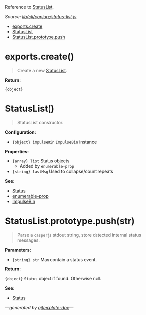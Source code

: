 Reference to [StatusList](#statuslist).

_Source: [lib/cli/conjure/status-list.js](../lib/cli/conjure/status-list.js)_

- [exports.create](#exportscreate)
- [StatusList](#statuslist)
- [StatusList.prototype.push](#statuslistprototypepushstr)

# exports.create()

> Create a new [StatusList](#statuslist).

**Return:**

`{object}`

# StatusList()

> StatusList constructor.

**Configuration:**

- `{object} impulseBin` `ImpulseBin` instance

**Properties:**

- `{array} list` Status objects
  - Added by `enumerable-prop`
- `{string} lastMsg` Used to collapse/count repeats

**See:**

- [Status](Status.md)
- [enumerable-prop](https://github.com/codeactual/enumerable-prop)
- [ImpulseBin](https://github.com/codeactual/impulse-bin/blob/master/docs/ImpulseBin.md)

# StatusList.prototype.push(str)

> Parse a `casperjs` stdout string, store detected internal status messages.

**Parameters:**

- `{string} str` May contain a status event.

**Return:**

`{object}` `Status` object if found. Otherwise null.

**See:**

- [Status](Status.md)

_&mdash;generated by [gitemplate-dox](https://github.com/codeactual/gitemplate-dox)&mdash;_
